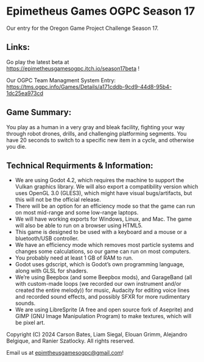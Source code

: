 # Epimetheus Games OGPC Season 17

Our entry for the Oregon Game Project Challenge Season 17.

## Links:

Go play the latest beta at https://epimetheusgamesogpc.itch.io/season17beta !

Our OGPC Team Managment System Entry: https://tms.ogpc.info/Games/Details/a171cddb-9cd9-44d8-95b4-1dc25ea973cd

## Game Summary:
You play as a human in a very gray and bleak facility, fighting your way through robot drones, drills, and challenging platforming segments. You have 20 seconds to switch to a specific new item in a cycle, and otherwise you die.

## Technical Requirments & Information:

- We are using Godot 4.2, which requires the machine to support the Vulkan graphics library. We will also export a compatibility version which uses OpenGL 3.0 (GLES3), which might have visual bugs/artifacts, but this will not be the official release.
- There will be an option for an efficiency mode so that the game can run on most mid-range and some low-range laptops.
- We will have working exports for Windows, Linux, and Mac. The game will also be able to run on a browser using HTML5.
- This game is designed to be used with a keyboard and a mouse or a bluetooth/USB controller.
- We have an efficiency mode which removes most particle systems and changes some calculations, so our game can run on most computers.
- You probably need at least 1 GB of RAM to run.
- Godot uses gdscript, which is Godot’s own programming language, along with GLSL for shaders.
- We’re using Beepbox (and some Beepbox mods), and GarageBand (all with custom-made loops (we recorded our own instrument and/or created the entire melody)) for music, Audacity for editing voice lines and recorded sound effects, and possibly SFXR for more rudimentary sounds.
- We are using LibreSprite (A free and open source fork of Aseprite) and GIMP (GNU Image Manipulation Program) to make textures, which will be pixel art. 

Copyright (C) 2024 Carson Bates, Liam Siegal, Elouan Grimm, Alejandro Belgique, and Ranier Szatlocky. 
All rights reserved.

Email us at <epimtheusgamesogpc@gmail.com>!
